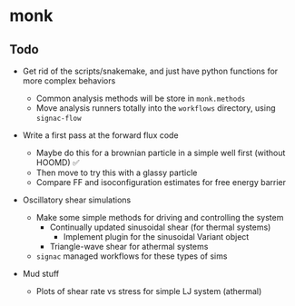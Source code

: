 # monk

## Todo
* Get rid of the scripts/snakemake, and just have python functions for more complex behaviors
    * Common analysis methods will be store in `monk.methods`
    * Move analysis runners totally into the `workflows` directory, using `signac-flow`
* Write a first pass at the forward flux code
    * Maybe do this for a brownian particle in a simple well first (without HOOMD) ✅ 
    * Then move to try this with a glassy particle 
    * Compare FF and isoconfiguration estimates for free energy barrier
* Oscillatory shear simulations
    * Make some simple methods for driving and controlling the system
        * Continually updated sinusoidal shear (for thermal systems)
            * Implement plugin for the sinusoidal Variant object
        * Triangle-wave shear for athermal systems
    * `signac` managed workflows for these types of sims

* Mud stuff
    * Plots of shear rate vs stress for simple LJ system (athermal)
        